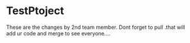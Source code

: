 # TestPtoject

These are the changes by 2nd team member.
Dont forget to pull .that  will add ur code and merge to see everyone....
